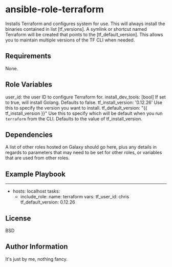 ansible-role-terraform
=========

Installs Terraform and configures system for use.
This will always install the binaries contained in list [tf_versions].
A symlink or shortcut named Terraform will be created that points to the [tf_default_version].
This allows you to maintain multiple versions of the TF CLI when needed.

Requirements
------------

None.

Role Variables
--------------

user_id: the user ID to configure Terraform for.
install_dev_tools: [bool] If set to true, will install Golang. Defaults to false.
tf_install_version: '0.12.26' Use this to specify the version you want to install.
tf_default_version: "{{ tf_install_version }}" Use this to specify which will be default when you run `terraform` from the CLI. Defaults to the value of tf_install_version.

Dependencies
------------

A list of other roles hosted on Galaxy should go here, plus any details in regards to parameters that may need to be set for other roles, or variables that are used from other roles.

Example Playbook
----------------

---
- hosts: localhost
  tasks:
    - include_role:
        name: terraform
      vars:
        tf_user_id: chris
        tf_default_version: 0.12.26

License
-------

BSD

Author Information
------------------

It's just by me, nothing fancy.
